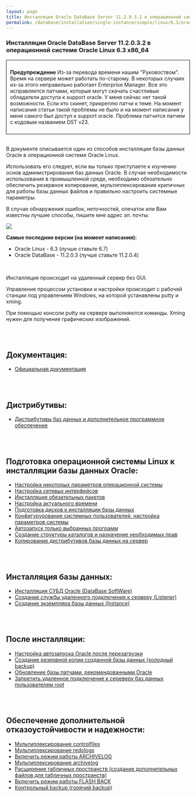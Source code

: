 ```yaml
---
layout: page
title: Инсталляция Oracle DataBase Server 11.2.0.3.2 в операционной системе Oracle Linux 6.3 x86_64
permalink: /database/installation/single-instance/simple/linux/6.3/oracle/11.2/
---
```


### Инсталляция Oracle DataBase Server 11.2.0.3.2 в операционной системе Oracle Linux 6.3 x86_64



<div style="padding:10px; border:thin solid black;">

**Предупреждение** Из-за перевода времени нашим "Руковоством". Время на сервере может работать по-старому. В некоторых случаях из-за этого неправильно работает Enterprise Manager. Все это исправляется патчами, которые могут скачать счастливые обладатели доступа к support oracle. У меня сейчас нет такой возможности. Если кто скинет, прикреплю патчи к теме. На момент написания статьи такой проблемы не было и на момент написания у меня самого был доступ к support oracle. Проблема патчится патчем с кодовым названием DST v23.

</div>

<br/>

В документе описывается один из способов инсталляции базы данных Oracle в операционной системе Oracle Linux.

Использовать его следует, если вы только приступаете к изучению основ администрирования баз данных Oracle. В случае необходимости использования в промышленной среде, необходимо обязательно обеспечить резервное копирование, мультиплексирование критичных для работы базы данных файлов и правильно настроить системные параметры.

В случае обнаружения ошибок, неточностей, опечаток или Вам известны лучшие способы, пишите мне адрес эл. почты:

<div>
	<img src="http://img.fotografii.org/a3333333mail.gif" border="0">
</div>


<strong>Самые последние версии (на момент написания):</strong>

<ul>
	<li>Oracle Linux - 6.3 (лучше ставьте 6.7)</li>
	<li>Oracle DataBase - 11.2.0.3 (лучше ставьте 11.2.0.4)</li>
</ul>

<br/>

Инсталляция происходит на удаленный сервер без GUI.

Управление процессом установки и настройки происходит с рабочей станции под управлением Windows, на которой устанавлены putty и xming.

При помощью консоли putty на сервере выполняются команды. Xming нужен для получения графических изображений.



<br/><br/>
<h2>Документация:</h2>

<ul>
	<li><a href="/database/installation/single-instance/simple/linux/6.3/oracle/11.2/docs/">Официальная документация</a><br/></li>
</ul>



<br/><br/>

<h2>Дистрибутивы:</h2>


<ul>
	<li><a href="/database/installation/single-instance/simple/linux/6.3/oracle/11.2/distrib/">Дистрибутивы баз данных и дополнительное программное обеспечение</a><br/></li>
</ul>

<br/><br/>

<h2>Подготовка операционной системы Linux к инсталляции базы данных Oracle:</h2>


<ul>
	<li><a href="/database/installation/single-instance/simple/linux/6.3/oracle/11.2/setup-os-parameters-before-we-start/">Настройка некоторых параметров операционной системы</a></li>
	<li><a href="/database/installation/single-instance/simple/linux/6.3/oracle/11.2/network-interface/">Настройка сетевых интерфейсов</a></li>
	<li><a href="/database/installation/single-instance/simple/linux/6.3/oracle/11.2/install-mandatory-packages/">Инсталляция обязательных пакетов</a></li>
	<li><a href="/database/installation/single-instance/simple/linux/6.3/oracle/11.2/setup-actual-time/">Настройка актуального времени</a></li>
	<li><a href="/database/installation/single-instance/simple/linux/6.3/oracle/11.2/prepare-hdd-to-install-oracle/">Подготовка дисков к инсталляции базы данных</a></li>
	<li><a href="/database/installation/single-instance/simple/linux/6.3/oracle/11.2/prepare-kernel-parameters-and-user-environments/">Конфигурурование системных пользователей, настройка параметров системы</a></li>
	<li><a href="/database/installation/single-instance/simple/linux/6.3/oracle/11.2/autostart-only-packages-what-needed/">Автозапуск только выбранных программ</a></li>
	<li><a href="/database/installation/single-instance/simple/linux/6.3/oracle/11.2/create-folder-structure-and-user-permissions/">Создание структуры каталогов и назначение необходимых прав</a></li>
	<li><a href="/database/installation/single-instance/simple/linux/6.3/oracle/11.2/copy-oracle-distrib-on-server/">Копирование дистрибутивов базы данных на сервер</a></li>
</ul>


<br/><br/>

<h2>Инсталляция базы данных:</h2>
<ul>
	<li><a href="/database/installation/single-instance/simple/linux/6.3/oracle/11.2/oracle-database-software-installation/">Инсталляция СУБД Oracle (DataBase SoftWare)</a></li>
	<li><a href="/database/installation/single-instance/simple/linux/6.3/oracle/11.2/oracle-listener-creation/">Создание службы удаленного подключения к серверу (Listener)</a></li>
	<li><a href="/database/installation/single-instance/simple/linux/6.3/oracle/11.2/oracle-instance-creation/">Создание экземпляра базы данных (Instance)</a></li>
</ul>

<br/><br/>

<h2>После инсталляции:</h2>

<ul>
	<li><a href="/database/installation/single-instance/simple/linux/6.3/oracle/11.2/autorstart-oracle-after-restart/">Настройка автозапуска Oracle после перезагрузки</a></li>
	<li><a href="/database/installation/single-instance/simple/linux/6.3/oracle/11.2/oracle-cold-backup/">Создание резервной копии созданной базы данных (холодный backup)</a></li>
	<li><a href="/database/installation/single-instance/simple/linux/6.3/oracle/11.2/oracle-psu-update/">Обновление базы патчами, рекомендованными Oracle</a></li>
	<li><a href="/database/installation/single-instance/simple/linux/6.3/oracle/11.2/oracle-restrict-root-access/">Запретить удаленное подключение к сереверу баз данных пользователем root</a></li>
</ul>

<br/><br/>

<h2>Обеспечение дополнительной отказоустойчивости и надежности:</h2>

<ul>
	<li><a href="/database/installation/single-instance/simple/linux/6.3/oracle/11.2/oracle-multiplex-controlfiles/">Мультиплексирование controlfiles</a></li>
	<li><a href="/database/installation/single-instance/simple/linux/6.3/oracle/11.2/oracle-multiplex-redologs/">Мультиплексирование redologs</a></li>
	<li><a href="/database/installation/single-instance/simple/linux/6.3/oracle/11.2/enable-archivelog-mod/">Включить режим работы ARCHIVELOG</a></li>
	<li><a href="/database/installation/single-instance/simple/linux/6.3/oracle/11.2/oracle-multiplex-archivelogs/">Мультиплексирование archivelog</a></li>
	<li><a href="/database/installation/single-instance/simple/linux/6.3/oracle/11.2/oracle-additionals-datafiles/">Расширение табличных пространств (создание дополнительных файлов для табличных пространств)</a></li>
	<li><a href="/database/installation/single-instance/simple/linux/6.3/oracle/11.2/enable-flashback-mod/">Включить режим работы FLASH BACK</a></li>
	<li><a href="/database/installation/single-instance/simple/linux/6.3/oracle/11.2/oracle-final-hot-backup/">Контрольный backup (горячий backup)</a></li>
</ul>
